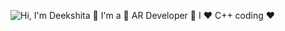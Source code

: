 ![Hi, I'm Deekshita 👋 I'm a 🚀 AR Developer 🚀 I ❤️ C++ coding ❤️](https://github.com/matyo91/matyo91/raw/main/assets/github.gif)


<!--
**DeekshitaV/DeekshitaV** is a ✨ _special_ ✨ repository because its `README.md` (this file) appears on your GitHub profile.

Here are some ideas to get you started:

- 🔭 I’m currently working on ...
- 🌱 I’m currently learning ...
- 👯 I’m looking to collaborate on ...
- 🤔 I’m looking for help with ...
- 💬 Ask me about ...
- 📫 How to reach me: ...
- 😄 Pronouns: ...
- ⚡ Fun fact: ...
-->
